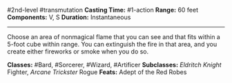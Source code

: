 #2nd-level #transmutation
**Casting Time:** #1-action
**Range:** 60 feet
**Components:** V, S
**Duration:** Instantaneous

---

Choose an area of nonmagical flame that you can see and that fits within a 5-foot cube within range. You can extinguish the fire in that area, and you create either fireworks or smoke when you do so.




**Classes:** #Bard, #Sorcerer, #Wizard, #Artificer
**Subclasses:** *Eldritch Knight* Fighter, *Arcane Trickster* Rogue
**Feats:** Adept of the Red Robes
